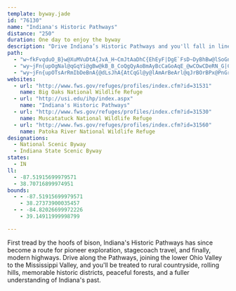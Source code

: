 ```yaml
---
template: byway.jade
id: "76130"
name: "Indiana's Historic Pathways"
distance: "250"
duration: One day to enjoy the byway
description: "Drive Indiana’s Historic Pathways and you'll fall in line with a route that stretches from antiquity to the present. The Pathway joins the lower Ohio Valley and the Mississippi Valley providing access to memorable historic districts, elegant forests, and to a fuller understanding of Indiana's past."
path: 
  - "w~fkFvqduO_B}w@XuMVuDtA{JvA_H~CmJtAaDhC{EhEyF|DgE`FsD~DyBhBw@lSoGn`@oKdMyDfMeDfDg@|DSxPQrEgAlBq@|CgB~BkBhBuBlB}C|@gBz@cChAsEnA_JRs@|Hgm@h@gJfCqaAn@a[?eJIsIaHk{CUaH_@_HyAiLaAyFaSgcAi@mHMcELuIhC{b@|Ci`@jNgkCvAiSnBcThM_hAdFga@jXi}BxAaJ~C_NbBsFjCuHhi@qxAfDmIpc@slA~C}JpDeMrCaMrEqWlAwIlAgL|Ggx@XiHd@}PHkG?aHwFirBEgFD_CZmFl@qEpGyZnDaPdA{G`@eGD{FOii@P_Hj@{HvKskAhBiLnA{F|B}HhCwG~d@e_ApB}EnCiI|@{C~A}HhAiJn@aJ`HecBHmEn@mNHaFEsEMaCUaDc@mDu@gEiAqE}BgGoAaCgBwC_QeW{P{WeLkPcCsC}CyCsC{B_DqBsh@iVaGyC}BaB{A{AoCyDeAsBiBkF_Ras@Wo@gB_I[mB_@aGF{FxFiw@\\sHa@y_AGgf@RmuAC{SSk\\Cov@KsCUuAiA_Eo@wA}CwEmYk_@aCkDeAsCs@uC_@kFU{p@WkyBQiT_AiUSyIm@y|BeA{`B?aJKiJu@wcBSggAc@epAOm^OuGs@sHgLiv@_@sBs@kB_@m@yB_CsB_AmAYuAGgV?yAY}BkAoAsA_A_BuKcX_FaI}@{B_@cB]gC[uGe@{M]qUYaJUsDwD_a@_@}As@yAk@u@{D_Do@y@_AwA}DwHy@eCyAmHe@gCWkDG}CFcXReIdAiQ\\uHfAmp@F}GCqD[{E_@yBoA_FmDaLk@aES{Ct@aX?uA_@}DuDwQ[aDAaEDqARoBxD}XzCyQ`@yDbEyu@FiBBcKBcTQsDgBaMA{BF}@b@gCb@_AbDaEf@y@`@eAn@cD~AkL\\{GFoOHyBVuAn@kBbBwBhAu@tBm@hAk@|@}@dAmBn@aDx@cJh@qDr@gC~@qBhAuAlDsCrCwAbBa@|VsD~A_@lCkAl@a@~CqCrB{BrGsJnA{CpCyEh@mAXqACsAEm@"
  - "wy~jFn{upOgNal@qGqYi@gBw@kB_B_CoQgQyAoBmAyBcCaGoAqE_@wCOwCDeRN_G|Cyj@NaE?aBSiCa@gCgDoJi@_DIyCFoA`@yEBkAC_BOmAi@mBiAmBu@q@}@e@uPsDsBy@iBsAmCcDwJmSiAaBo@q@sAu@}EkBqB_AiIuFaH_G}A{BeAeDYqDAaBTaLIcGIwByDw[YgA_@eAm@y@u@m@cEsBs@w@i@aAiAmDo@qAyAaBqE{Ck@u@mA{By@sCyGk]qAyEqAgDaB_By@_@_EaA{By@a_@cPcDmByCkCsBkCoA_CsC{Gi@{@}@}@y@a@y@Y{BK}@J}G~B}@N_BH_AEgCq@uAu@c@c@}AmBe@aAs@_C[sBOkCNsD~Dw\\AaDKmA[gA_@eAyAsBmDwBwH{CoB{A_BqBmA_CuTqo@qCmHcAeE_@aCUkDI{BAmOFoNX}JJaKb@ySb@iDb@kBn@mAb@q@lG{Gt@mAn@sBR_B@yAE{AkA{GY_CC}BRyBx@{D`Oyl@TcAj@_FFwCEiC_@{EsCsPgBmF{B_EsAaBsAmAcEaCiBc@_Kg@iBYsBs@eAs@iA_A}AsBeAeCgTkk@kBuEuA_CeAaBiCyCiCyBmGiEkFkEmDoD_DcE}E}HmA_CuEmKmAkBaIuJ}Ry^_AkCe@sB]uD_@iJWqBg@sB{@mCoKcVkAgBwB_Bgh@}RuA_AsAqBy@{BoM{k@sAcDuAmC{CoEar@}s@_BmByAkCw@gByA}FcIm_@_BaHgBmFsCgGsf@s~@iTsf@gFqIkMqRmAyA_BsA}A_A{MmDyCwA{LuGcRmFsBaA}HmFuImGuAyAeBmCmPqZyC_JgBsDq[e]eBaCcAqBo@iBq\\dJgFhAgBNyCBiDWgD{@iCkA}B{AsBiB{DoFeB_EmIcXiB}E}Lw_@iBsDWEqGoMmFoGmEsEgFkEsCmB}ImE_KyCmImAaH_@gFAgKHgGGoD_@iFaB{DkBsLuIuCgCoA}A}BmEc@mAeA{Ay@]}AMce@?BmRIuHHkWe@aKCoWOqZYwSTaEpBeJPaCOgDoAyJ_AaDcBaDmUw[cCaEsBkE{Mg_@mGsP{LcV{Kk]uBuH[oBKmBIeTDaf@K}}An@wuAfAyzCFuqALuSt@wl@\\_uAp@_dA[oHcA_IoAmFkGqR_@}AU{ACyAB_BLaAVwAb@oAxBsEr@qA`BaE|EaKzA{DT_CBgDY}Bc@sAsDoHWy@[qAY}CHiF|@ePTaILgp@Q{Dk@eFe@{BaBqE{M_ZiDgIsb@q`Ay@_C[uAYkCDoDlCgUDkBEiGi@gN?oC@kCl@gOn@uK\\yAr@{BrK}T`B_EhAsEn@oFd@c`@p@{Gv@_FDgBAaBmB{REaCTsCl@sC~@_CzOiTbCgEnAsDVyAPyBzEis@ZyGH_EG}Ea@yHeCcQc@kI?sCJaEn@oO?uF[{FaFyh@?{BFqANqA`AoD`GsNn@_C^{BlAaQ^{BxA_GbAcFnBmLbBoM~AoPXkBr@sClFwPhAkEnAwIZwGAiIi@{G_AmGe}@s_DoAoF[gB]yC[_Go@scB{@u}CVyFZiDvGq`@NwANuD?wCa@eOaGu}ASwIXgI\\}DZ{BjH}YjLyc@af@oUeAm@iB_B_C{CcGaNkDsIoCgGkf@ijAau@ucBy@mCeAgGg@mFsB}_@i@gHm@oCeAyCeBkC}QcQoDcE{Ui[gP}VmSoZwCuFcHyWcC_KiBeGiBaFk]wy@eKcWiAmFsCkWwAgIyHq]wBgI_BoF}BkFkAyBaZsf@wE}D{MyJyBkCmC}Dsg@a}A{HyV{Kca@cFqN}AeFiDgSgHah@?aA`@uFq@cG_AuGaAePFm{BDmOHMNc\\GyW[{s@QwWMsCOaAcA}DSYaA}CwB_EmGgIsBsDcA_CaAmCsBeHcBkJUkCwBum@c@uEkH}a@_Eg_@_@yEIsEB{s@pAcZAuCIwAiA{FgIq]yQiz@o@cHLq\\{Bus@WmEg@eDmDqPyCyOmGs_@c@sCi@gF[mGIaHDyD~@qTX{KDyPVab@CyEKiDSiCu@iFkEcYoAoEqEkJeAuDOmAiA{Rg@iKuCksAOcC}@eJuAaKy@yDmBcHoAgEsAkDaIkPu@wB_@uDM_DK{l@DcM^sU?iIm@oSAe\\QeFm@aEsCcKiAcDqG}JsBkC}@{@kA_AkFkCwb@cS{I{DgB_Ao@k@_BgBo@eAiAmCaEiQo@sDe@yFIq}@qFgIoCuEcQiWh@{EDaJO}x@E_Bo@oG{@qEq@aCgGmOmMy^w@sC{@iGOcBMuFIusAEsAi@sD_@kB_BaEgRqZkC_Fy@_Ce@sBaG}Ym{@onE}VepAoIsc@YeBUsEYs^IeBUuAi@eBi@kAq@_AoMoLmAoAyB_D_fBwpDqEuJyDiJ{JaTgIoPwH}M}Xal@_BgEYyA}@yGQsFDaIfFwu@JyGUmEiAaJqE}YuDwRWgDHkDxAoRb@iJXqb@?_FSaF}Ewp@gAyJuBmMkBwJ{Uc|@_AmEYkDE{AJq\\KgDmAeKmFoa@e@wDCgAKcaBe@_eBd@s_AFyoBd@wz@Gan@NiuABw{@D{BFORyAToAf@kBh@{AXu@lA}ClAwCb@w@j@_ADQnEqFl@mAn@kCTgCHwNNsErAyJTkCxBog@RqBPg@x@mAzFyFx@aAlAwBd@sAn@iD`@aLh@yEv@aDt@eBjW_d@hBmDdAyDXqBNiBBeBCwBMeB[eCs@oF[{AS{@Su@Qg@[q@g@{@mG{JmFkPi@wDCyCHaAvBoV?sEc@uHNkDb@iChCaIZkDA_Du@uJIuBOi\\MiH?gEb@{`@ToIb@aFrAoIhd@_oBxAaHTkCn@{MnAcL~]}gCN{FeAk|@N_@CuPYuLKuLJsHVkE~@qIxVawAx@gExCaLjBuEdCsFbG{JvBqCbGgHjFgFpL{IhEuDvEsGhBkDfB{Et@mCj_@uxAfDcN|CgP~@iEhCcH|Sac@~BaGlAyE~@sFh@}Gn@{Nn@{GjBqNtD_WbAuMXmFNoGIkh@IoJJyh@k@}Lw@kHq@cEeBmH{D{JsBsD}DwFcUqViBgCoBgDcBkDsC{Hw@mCe@eCy@sFa@}GIkHT{_@?yEKmDa@aFsD{Yu@}IYaIeAicBD_I^}MdLcyBNmFCuHe@{N]aEa@eEmAyHoAmGuAaFkQog@aBwDqEwGcD_DmDcCiAi@yQ{GyCeBwDsCqHqGmEoCeFyBgXgIkDwAeC{BiCoDmAoC_AoCeNsk@}@uFk@eGm@eOY}B{@uDwAsD_EkGkPoSsGiJ_CaC_BqAsBiA}CqA}VkHkI}AyViDyCu@}BkAmDaDsBeDsAsCiDuKyDmHaS_YoD_EeKaI}JiJaGmHcVo_@cBsC_C}FwAkFy@aEkRgrA]sAiAeBuB}A}UyJ}Bs@sEy@}FImBHof@|GgAN}HTuPP{C?oBKgFs@eBe@cCgAgBaAsCyBuBwBcMgOsGgHc@WcFqFoBkCwGmHgx@_`A_CmCaD{CcCkB}BsAuD_BaCo@iHcA}EeA_NkLyCwEcA{C]aBa@_Dk@kH"
  - "wy~jFn{upOTsArRmIbDeBnA{@dLsJhA{AtCqGl@y@lAmArBeArl@qJrBOrBPx@PnGrCjD~@dEDtEc@lCk@hB{@~A{AlDwEv@y@jA{@fBcAjBg@~RsBzB_@h@S~@s@~AeBx@{AfBkFdAaCdFwGv@{AXeBR{HJaAX}@|BuCh@kATeAbBcKd@{FXsKUaBiAqCIaBbAsOhAoHNoE?_DJkBrAaK^s@b@YxC]lBm@`DcEp@iBbAuFx@sHt@mDp@{BVk@`@e@f@[zBy@`A_AH]@gASqD?aBFg@bBkEr@yDx@oApKsGbCgCzF{MnFaIpAaCZiAD{@Ey@_Hka@FyBt@gEzB_]pByOFmAmAaNImCXuM^mC^_A^y@~CaEtFeFpJmEbAs@^o@J}@EmAoA}PPqE[eA_AsBSsAByAZcB\\}@Z_@xAeA~@_@l@?`CXx@ItBq@tAKvAJ~Cx@l@Eb@Qj@y@dA_C\\}AR}B@u@MwB{@sFBsBtBgHf@mAtBaEh@_@x@Cr@b@hBfCh@P~@Q^m@J_@NyELs@Ty@r@_A~SgNdJmC~@y@^g@bAgC~@}A|DuCjJyIlCyAhDmAx@u@Zk@rIc\\~Skd@j@aBbCmJX_CDmBkBkV}@oOUyAmE{Rq@gBqFyL_IaXgEgK_@qBEmDN{A~@sCjHgMh@gBNiBI}HHgDd@gCn@kBbA_BnAmA|b@c`@pAuAhA_B`AmBt@qBj@{Bt@aGvHgx@j@{C|EcPh@}DJaFKuD_@wEMcCq@}]YgCi@cCkGeNs@eC[kBUaCYoHs@sJiAgFcG}UY{BO_CU_KN{Bj@mBvE{LvCyIdB{FtAsF\\gCNmCBmCOqCy@_G}DeVIgBDkAXsBx@eB^e@j@c@jAe@~EcAl@Un@c@n@o@^q@xM_\\bCqEjHiKz@kBXaAd@_ENgNR}Bh@wB|C_HZiCBqAo@aD{MqZm@sB_@_CeA}KCeBR_Cd@sBx@eBjAsA|A_AlHmDpBs@~A_BbAeBn@aCTqARaBJuCGcCwBqR?gBHs@^cBt@gBbAgBjFsGp@mAb@_BZmDEyBQkA{FsX_A_GI_CIiOOaCYeC_CqOWwDBgBReEn@sDt[{aAlI{V|BuEtCkEvGgIvBiDpN}^lMy[`@eBReBDeBAcg@JmS?{NZm@b@ELM@aCQc@g@?Uu@CaSh@GfHyCbAeA~@sB`Nm_@xK}]bRkh@~@oFj@}BfB{D~FuJv@aBzq@qlBpB{Hj@kBx@_Bdb@uj@lGuJhEoIrl@muAj@mB`Meh@fAmFT{Bb@gOTgEhCoSb@iEd@iVNyBb@mBz@}ApAaA|GqBhAaAt@yA\\sAT_Cu@uSDaCNyBb@{Bz@aCbAoBha@qr@dAmArA}@bBa@lE@~A_@hA_Ax@oAr@sCHqGTuBn@gBbCsEhBsEfDgL~A}Gb@}DHiC]mR?_ARmBh@sBlJiTr@oBh@eCd@{Fl@sB`A_BxAeAbMyFbBkBt@mCRmERuAv@qBfDyEd@uA|BmPr@gCxBmDhFaHfg@so@tA{BbL}SvHcOra@uv@j@sAl@yBJcADiDHkANs@~Meb@bCaHhAwApFgEz@gAlt@sgAdD{E~OgTbBgCv@mCxE}UrGuYNuA`Fou@fHmbAdCgWlAeTrDuUrOw~@t@_C|AmCd@eAb@aBdBwSN_Bh@{BbKiYdR_j@hB{JbFc]lCoP|FmU`Mke@dHeYjHq\\hh@{eC`AgCtEgExAmBxByEnAyEb@uCXmFMgO?uCL}AvYkuAnDaPpIyh@h@yAlBsDl@gBnOiu@pd@oxBjP_y@vc@ofCvPe_AtYeqAhOyw@hA{HxCke@r@mGlBoIdBmFxAkFxAsG|XsbBhMah@rBoH|ZcbArA_Fb@uCT{E@_EQyNIcSb@{Ed@kBx@mBv@mAxWq\\`O{QvG{GbAmAz@kBl@sBt@aFr@{Cx@eCzFuMhB_DnA{AtKmLtAgCn@eCvBmMjFep@t@yHx@kElAiE`T{j@`FyNvEcPpKs`@^w@xBcGdPsi@jBmE`ByClAgBhDsDvBeB~A}@bCiAlCy@hFy@|BKhwA@dJ[~Fs@dJwBvH{CjFsC`UiP|FyEpNmKj@y@d@aAf@qBFm@@e@@u@Cm@Ei@Is@Me@Oi@Qc@Se@Y_@UYSQ[Ui@e@USe@i@Yg@S]Oe@Oo@OaAIsAA{AGuCX{Ix@uJrBuMxFs\\|@wHb@iGP{EFyIGaFqAcd@MiIBsGPiIb@qGdAuJvAgIv@aDtA{EvCiIhCcGnDiGjHgKtPqTrUqYdNyOHB~@q@|Aa@vKiAlDuAjLyIiEwKaGgTca@oiBuBqGeRzOwVyi@_MwYBGqDaMsQ_m@e@wB_@}CSgDAoDD}BVmC`@yCr@oCtAkDzFgKrHiLpImLpJgKdHaG|BmCt@oAlA_Dv@}D\\oEByFfMaLnAu@bB]jMXK`EjRcKnKyGjG{C`@jAn@Tn]xAbDVx@QhAs@N?"
websites: 
  - url: "http://www.fws.gov/refuges/profiles/index.cfm?id=31531"
    name: Big Oaks National Wildlife Refuge
  - url: "http://usi.edu/ihp/index.aspx"
    name: "Indiana's Historic Pathways"
  - url: "http://www.fws.gov/refuges/profiles/index.cfm?id=31530"
    name: Muscatatuck National Wildlife Refuge
  - url: "http://www.fws.gov/refuges/profiles/index.cfm?id=31560"
    name: Patoka River National Wildlife Refuge
designations: 
  - National Scenic Byway
  - Indiana State Scenic Byway
states: 
  - IN
ll: 
  - -87.51915699979571
  - 38.70716899974951
bounds: 
  - - -87.51915699979571
    - 38.27373900035457
  - - -84.82026699972226
    - 39.14911999998799

---
```


First tread by the hoofs of bison, Indiana's Historic Pathways has since become a route for pioneer exploration, stagecoach travel, and finally, modern highways. Drive along the Pathways, joining the lower Ohio Valley to the Mississippi Valley, and you'll be treated to rural countryside, rolling hills, memorable historic districts, peaceful forests, and a fuller understanding of Indiana's past.